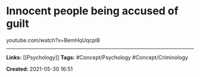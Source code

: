 # Innocent people being accused of guilt

youtube.com/watch?v=BemHqUqcpI8



---
**Links:** [[Psychology]] 
**Tags:** #Concept/Psychology #Concept/Criminology

**Created:** 2021-05-30  16:51